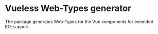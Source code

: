 # Vueless Web-Types generator

The package generates Web-Types for the Vue components for extended IDE support.
